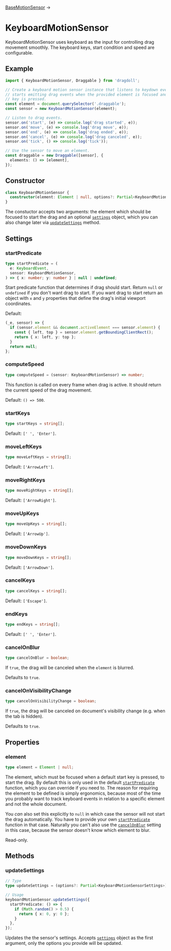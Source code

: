 [BaseMotionSensor](/docs/base-motion-sensor) →

# KeyboardMotionSensor

KeyboardMotionSensor uses keyboard as the input for controlling drag movement smoothly. The keyboard keys, start condition and speed are configurable.

## Example

```ts
import { KeyboardMotionSensor, Draggable } from 'dragdoll';

// Create a keyboard motion sensor instance that listens to keydown events and
// starts emitting drag events when the provided element is focused and a start
// key is pressed.
const element = document.querySelector('.draggable');
const sensor = new KeyboardMotionSensor(element);

// Listen to drag events.
sensor.on('start', (e) => console.log('drag started', e));
sensor.on('move', (e) => console.log('drag move', e));
sensor.on('end', (e) => console.log('drag ended', e));
sensor.on('cancel', (e) => console.log('drag canceled', e));
sensor.on('tick', () => console.log('tick'));

// Use the sensor to move an element.
const draggable = new Draggable([sensor], {
  elements: () => [element],
});
```

## Constructor

```ts
class KeyboardMotionSensor {
  constructor(element: Element | null, options?: Partial<KeyboardMotionSensorSettings>) {}
}
```

The constuctor accepts two arguments: the element which should be focused to start the drag and an optional [`settings`](#settings) object, which you can also change later via [`updateSettings`](#updatesettings) method.

## Settings

### startPredicate

```ts
type startPredicate = (
  e: KeyboardEvent,
  sensor: KeyboardMotionSensor,
) => { x: number; y: number } | null | undefined;
```

Start predicate function that determines if drag should start. Return `null` or `undefined` if you don't want drag to start. If you want drag to start return an object with `x` and `y` properties that define the drag's initial viewport coordinates.

Default:

```ts
(_e, sensor) => {
  if (sensor.element && document.activeElement === sensor.element) {
    const { left, top } = sensor.element.getBoundingClientRect();
    return { x: left, y: top };
  }
  return null;
};
```

### computeSpeed

```ts
type computeSpeed = (sensor: KeyboardMotionSensor) => number;
```

This function is called on every frame when drag is active. It should return the current speed of the drag movement.

Default: `() => 500`.

### startKeys

```ts
type startKeys = string[];
```

Default: `[' ', 'Enter']`.

### moveLeftKeys

```ts
type moveLeftKeys = string[];
```

Default: `['ArrowLeft']`.

### moveRightKeys

```ts
type moveRightKeys = string[];
```

Default: `['ArrowRight']`.

### moveUpKeys

```ts
type moveUpKeys = string[];
```

Default: `['ArrowUp']`.

### moveDownKeys

```ts
type moveDownKeys = string[];
```

Default: `['ArrowDown']`.

### cancelKeys

```ts
type cancelKeys = string[];
```

Default: `['Escape']`.

### endKeys

```ts
type endKeys = string[];
```

Default: `[' ', 'Enter']`.

### cancelOnBlur

```ts
type cancelOnBlur = boolean;
```

If `true`, the drag will be canceled when the `element` is blurred.

Defaults to `true`.

### cancelOnVisibilityChange

```ts
type cancelOnVisibilityChange = boolean;
```

If `true`, the drag will be canceled on document's visibility change (e.g. when the tab is hidden).

Defaults to `true`.

## Properties

### element

```ts
type element = Element | null;
```

The element, which must be focused when a default start key is pressed, to start the drag. By default this is only used in the default [`startPredicate`](#startpredicate) function, which you can override if you need to. The reason for requiring the element to be defined is simply ergonomics, because most of the time you probably want to track keyboard events in relation to a specific element and not the whole document.

You _can_ also set this explicitly to `null` in which case the sensor will not start the drag automatically. You have to provide your own [`startPredicate`](#startpredicate) function in that case. Naturally you can't also use the [`cancelOnBlur`](#cancelonblur) setting in this case, because the sensor doesn't know which element to blur.

Read-only.

## Methods

### updateSettings

```ts
// Type
type updateSettings = (options?: Partial<KeyboardMotionSensorSettings>) => void;

// Usage
keyboardMotionSensor.updateSettings({
  startPredicate: () => {
    if (Math.random() > 0.5) {
      return { x: 0, y: 0 };
    }
  },
});
```

Updates the the sensor's settings. Accepts [`settings`](#settings) object as the first argument, only the options you provide will be updated.
